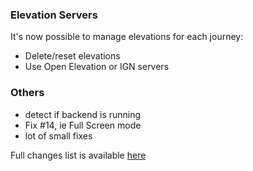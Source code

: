 ### Elevation Servers
It's now possible to manage elevations for each journey:
- Delete/reset elevations
- Use Open Elevation or IGN servers

### Others
- detect if backend is running
- Fix #14, ie Full Screen mode
- lot of small fixes

Full changes list is available [here](https://github.com/lgs1920/studio/pull/91)